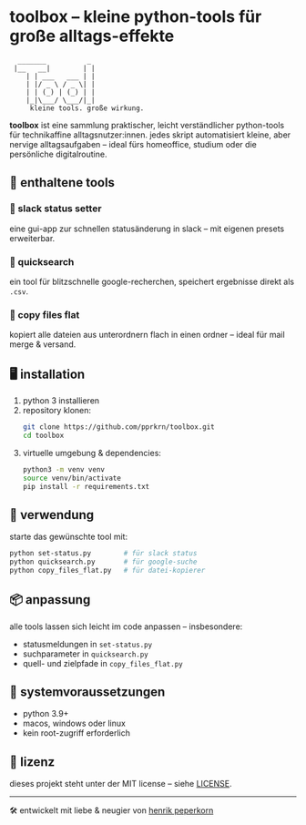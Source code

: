 # toolbox – kleine python-tools für große alltags-effekte

```
  _______          _              
 |__   __|        | | 
    | | ___   ___ | |          
    | |/ _ \ / _ \| |        
    | | (_) | (_) | |    
    |_|\___/ \___/|_|           
     kleine tools. große wirkung.     
```

**toolbox** ist eine sammlung praktischer, leicht verständlicher python-tools für technikaffine alltagsnutzer:innen. jedes skript automatisiert kleine, aber nervige alltagsaufgaben – ideal fürs homeoffice, studium oder die persönliche digitalroutine.

## 🔧 enthaltene tools

### 🔹 slack status setter
eine gui-app zur schnellen statusänderung in slack – mit eigenen presets erweiterbar.

### 🔹 quicksearch
ein tool für blitzschnelle google-recherchen, speichert ergebnisse direkt als `.csv`.

### 🔹 copy files flat
kopiert alle dateien aus unterordnern flach in einen ordner – ideal für mail merge & versand.

## 🖥️ installation

1. python 3 installieren
2. repository klonen:
   ```bash
   git clone https://github.com/pprkrn/toolbox.git
   cd toolbox
   ```
3. virtuelle umgebung & dependencies:
   ```bash
   python3 -m venv venv
   source venv/bin/activate
   pip install -r requirements.txt
   ```

## 🚀 verwendung

starte das gewünschte tool mit:
```bash
python set-status.py        # für slack status
python quicksearch.py       # für google-suche
python copy_files_flat.py   # für datei-kopierer
```

## 📦 anpassung

alle tools lassen sich leicht im code anpassen – insbesondere:
- statusmeldungen in `set-status.py`
- suchparameter in `quicksearch.py`
- quell- und zielpfade in `copy_files_flat.py`

## 🧪 systemvoraussetzungen

- python 3.9+
- macos, windows oder linux
- kein root-zugriff erforderlich

## 📃 lizenz

dieses projekt steht unter der MIT license – siehe [LICENSE](./LICENSE).

---

🛠️ entwickelt mit liebe & neugier von [henrik peperkorn](https://pprkrn.com)
